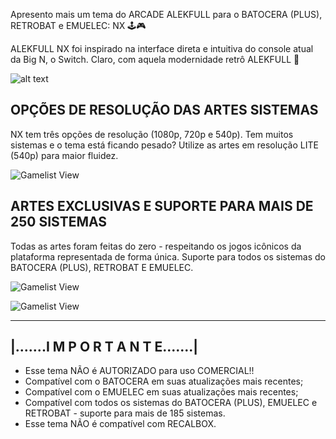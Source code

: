 Apresento mais um tema do ARCADE ALEKFULL para o BATOCERA (PLUS), RETROBAT e EMUELEC: NX 🕹️🎮

ALEKFULL NX foi inspirado na interface direta e intuitiva do console atual da Big N, o Switch.
Claro, com aquela modernidade retrô ALEKFULL 🤗

![alt text](https://i.imgur.com/bXwTTWs.jpg)


OPÇÕES DE RESOLUÇÃO DAS ARTES SISTEMAS
--------------------------------------------------------------------
NX tem três opções de resolução (1080p, 720p e 540p).
Tem muitos sistemas e o tema está ficando pesado? Utilize as artes em resolução LITE (540p) para maior fluidez.

![Gamelist View](https://i.imgur.com/HPEZ4Ou.jpg)

ARTES EXCLUSIVAS E SUPORTE PARA MAIS DE 250 SISTEMAS
--------------------------------------------------------------------
Todas as artes foram feitas do zero - respeitando os jogos icônicos da plataforma representada de forma única.
Suporte para todos os sistemas do BATOCERA (PLUS), RETROBAT E EMUELEC.

![Gamelist View](https://i.imgur.com/2rlPHCg.jpg)

![Gamelist View](https://i.imgur.com/dDt0OZr.jpg)


--------------------------------------------------------------
|.......I M P O R T A N T E.......|
---------------------------------------------------------------
* Esse tema NÃO é AUTORIZADO para uso COMERCIAL!!
* Compatível com o BATOCERA em suas atualizações mais recentes;
* Compatível com o EMUELEC em suas atualizações mais recentes;
* Compatível com todos os sistemas do BATOCERA (PLUS), EMUELEC e RETROBAT - suporte para mais de 185 sistemas.
* Esse tema NÃO é compatível com RECALBOX.
